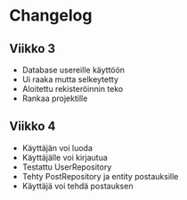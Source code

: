 # Changelog

## Viikko 3
- Database usereille käyttöön
- Ui raaka mutta selkeytetty
- Aloitettu rekisteröinnin teko
- Rankaa projektille

## Viikko 4

- Käyttäjän voi luoda
- Käyttäjälle voi kirjautua
- Testattu UserRepository
- Tehty PostRepository ja entity postauksille
- Käyttäjä voi tehdä postauksen
